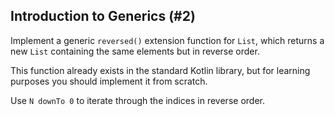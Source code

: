 ## Introduction to Generics (#2)

Implement a generic `reversed()` extension function for `List`, which returns a
new `List` containing the same elements but in reverse order.

This function already exists in the standard Kotlin library, but for learning
purposes you should implement it from scratch.

<div class="hint">

Use `N downTo 0` to iterate through the indices in reverse order.

</div>
